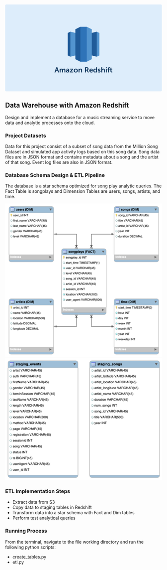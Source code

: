 ![](../png/amazon-redshift.png?raw=true)

## Data Warehouse with Amazon Redshift

Design and implement a database for a music streaming service to move data and
analytic processes onto the cloud.

### Project Datasets

Data for this project consist of a subset of song data from the Million Song
Dataset and simulated app activity logs based on this song data. Song data files
are in JSON format and contains metadata about a song and the artist of that
song. Event log files are also in JSON format.

### Database Schema Design & ETL Pipeline

The database is a star schema optimized for song play analytic queries. The Fact
Table is songplays and Dimension Tables are users, songs, artists, and time.

![](../png/03-er-diagram-star.png?raw=true)
![](../png/03-er-diagram-staging.png?raw=true)

### ETL Implementation Steps

* Extract data from S3
* Copy data to staging tables in Redshift
* Transform data into a star schema with Fact and Dim tables
* Perform test analytical queries

### Running Process
From the terminal, navigate to the file working directory and run the following python scripts:
* create_tables.py
* etl.py

